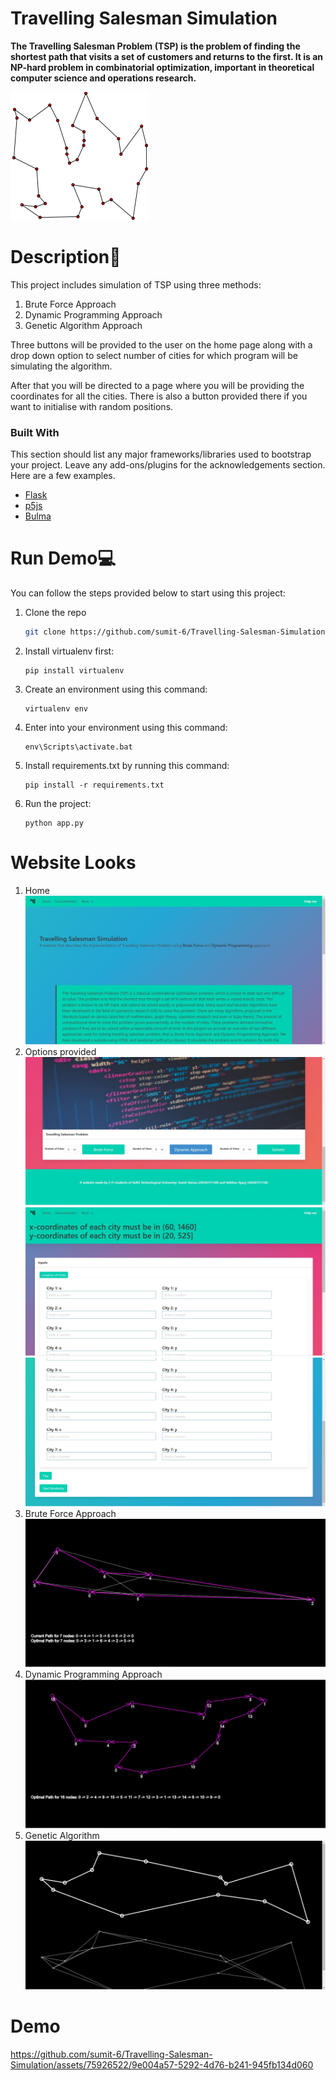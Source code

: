 # Travelling Salesman Simulation

<!-- ## Definition -->

**The Travelling Salesman Problem (TSP) is the problem of finding the shortest path that visits a set of customers and returns to the first. It is an NP-hard problem in combinatorial optimization, important in theoretical computer science and operations research.**

![Example of the projection](https://github.com/sumit-6/Travelling-Salesman-Simulation/blob/main/img/GLPK_solution_of_a_travelling_salesman_problem.svg.png)

# Description🧠
This project includes simulation of TSP using three methods:
1. Brute Force Approach
2. Dynamic Programming Approach
3. Genetic Algorithm Approach

Three buttons will be provided to the user on the home page along with a drop down option to select number of cities for which program will be simulating the algorithm.

After that you will be directed to a page where you will be providing the coordinates for all the cities. There is also a button provided there if you want to initialise with random positions.

### Built With

This section should list any major frameworks/libraries used to bootstrap your project. Leave any add-ons/plugins for the acknowledgements section. Here are a few examples.

* [Flask](https://flask.palletsprojects.com/en/2.1.x/)
* [p5js](https://p5js.org/)
* [Bulma](https://bulma.io/documentation/overview/)


# Run Demo💻
You can follow the steps provided below to start using this project:
1. Clone the repo
   ```sh
   git clone https://github.com/sumit-6/Travelling-Salesman-Simulation.git
   ```
2. Install virtualenv first:
   ```
   pip install virtualenv
   ```
3. Create an environment using this command:
   ```
   virtualenv env
   ```

4. Enter into your environment using this command:
   ```
   env\Scripts\activate.bat
   ```
5. Install requirements.txt by running this command:
   ```
   pip install -r requirements.txt
   ```
6. Run the project:
   ```
   python app.py
   ```

# Website Looks
1. Home
![Home](https://github.com/sumit-6/Travelling-Salesman-Simulation/blob/main/img/1.JPG)
2. Options provided
![Options](https://github.com/sumit-6/Travelling-Salesman-Simulation/blob/main/img/2.JPG)
![Coordinates](https://github.com/sumit-6/Travelling-Salesman-Simulation/blob/main/img/3.JPG)
![Start Randomly](https://github.com/sumit-6/Travelling-Salesman-Simulation/blob/main/img/4.JPG)
3. Brute Force Approach
![Brute](https://github.com/sumit-6/Travelling-Salesman-Simulation/blob/main/img/5.JPG) 
4. Dynamic Programming Approach
![Dynamic](https://github.com/sumit-6/Travelling-Salesman-Simulation/blob/main/img/6.JPG)
5. Genetic Algorithm
![Genetic](https://github.com/sumit-6/Travelling-Salesman-Simulation/blob/main/img/7.JPG)

# Demo
https://github.com/sumit-6/Travelling-Salesman-Simulation/assets/75926522/9e004a57-5292-4d76-b241-945fb134d060

